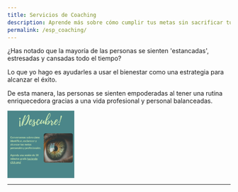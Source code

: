 ```yaml
---
title: Servicios de Coaching
description: Aprende más sobre cómo cumplir tus metas sin sacrificar tu bienestar
permalink: /esp_coaching/
---
```

¿Has notado que la mayoría de las personas se sienten 'estancadas', estresadas y cansadas todo el tiempo? 

Lo que yo hago es ayudarles a usar el bienestar como una estrategia para alcanzar el éxito. 

De esta manera, las personas se sienten empoderadas al tener una rutina enriquecedora gracias a una vida profesional y personal balanceadas. 

<a href='https://discover-vmorah.youcanbook.me/' > <img align='center' src='/assets/images/Discover/ESP_Discover.png' width='30%' > </a>

---
<div data-iframe-width="150" data-iframe-height="270" data-share-badge-id="f7daf1ad-3ad2-4b49-b3b0-995bee037dd8" data-share-badge-host="https://www.credly.com"></div><script type="text/javascript" async src="//cdn.credly.com/assets/utilities/embed.js"></script>



